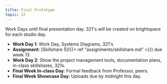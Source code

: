 ```yaml
---
title: Final Prototype
topic: 12
---
```


Work Days until final presentation day. 321's will be created on brightspace for each studio day.

- **Work Day 1**: Work Day, Systems Diagrams, 321's
- **Assignment**: [Skillshare 5]({{< ref "assignments/skillshare.md" >}}) due week 13
- **Work Day 2**: Show the project management tools, documentation plans, in-class skillshares, 321s.
- **Final Week In-class Day**: Formal feedback from Professor, peers.
- **Final Week Showcase Day**: Uploads due by midnight this day.

